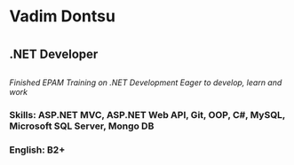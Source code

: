 # Vadim Dontsu <h1>
## .NET Developer<h2>
*Finished EPAM Training on .NET Development*
*Eager to develop, learn and work*

### Skills: ASP.NET MVC, ASP.NET Web API, Git, OOP, C#, MySQL, Microsoft SQL Server, Mongo DB <h3>
### English: B2+ <h3>